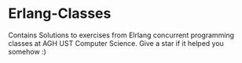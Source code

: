 # Erlang-Classes
Contains Solutions to exercises from Elrlang concurrent programming classes at AGH UST Computer Science. 
Give a star if it helped you somehow :)
